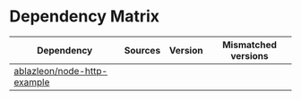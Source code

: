 # Dependency Matrix

Dependency | Sources | Version | Mismatched versions
---------- | ------- | ------- | -------------------
[ablazleon/node-http-example](https://github.com/ablazleon/node-http-example.git) |  | []() | 
